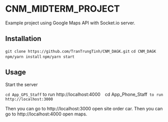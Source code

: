 <snippet>
  <content>

# CNM_MIDTERM_PROJECT

Example project using Google Maps API with Socket.io server.

## Installation

`git clone https://github.com/TranTrungTinh/CNM_DAGK.git` 
`cd CNM_DAGK` 
`npm/yarn install` 
`npm/yarn start` 

## Usage

Start the server

`cd App_GPS_Staff` to run http://localhost:4000` 
`cd App_Phone_Staff` to run http://localhost:3000` 

Then you can go to http://localhost:3000 open site order car. 
Then you can go to http://localhost:4000 open maps. 

  </content>
</snippet>
